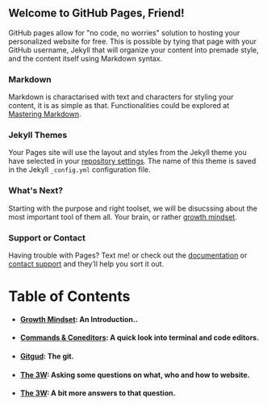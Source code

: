## Welcome to GitHub Pages, Friend!

GitHub pages allow for "no code, no worries" solution to hosting your personalized website for free. This is possible by tying that page with your GitHub username, Jekyll that will organize your content into premade style, and the content itself using Markdown syntax.

### Markdown

Markdown is charactarised with text and characters for styling your content, it is as simple as that. Functionalities
could be explored at [Mastering Markdown](https://guides.github.com/features/mastering-markdown/).

### Jekyll Themes

Your Pages site will use the layout and styles from the Jekyll theme you have selected in your [repository settings](https://github.com/AbuKhalil95/learning-journal/settings). The name of this theme is saved in the Jekyll `_config.yml` configuration file.

### What's Next?

Starting with the purpose and right toolset, we will be disucssing about the most important tool of them all. Your brain, or rather [growth mindset](https://abukhalil95.github.io/learning-journal/main).

### Support or Contact

Having trouble with Pages? Text me! or check out the [documentation](https://help.github.com/categories/github-pages-basics/) or [contact support](https://github.com/contact) and they’ll help you sort it out.

# **Table of Contents**
* #### [Growth Mindset](https://abukhalil95.github.io/learning-journal/main): An Introduction..
* #### [Commands & Coneditors](https://abukhalil95.github.io/learning-journal/commands&coneditors): A quick look into terminal and code editors.
* #### [Gitgud](https://abukhalil95.github.io/learning-journal/git-gud): The git.
* #### [The 3W](https://abukhalil95.github.io/learning-journal/the_3w): Asking some questions on what, who and how to website.
* #### [The 3W](https://abukhalil95.github.io/learning-journal/zen_1): A bit more answers to that question.
